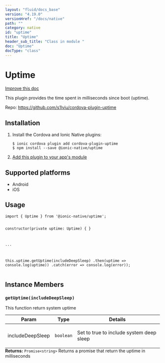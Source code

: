 ```yaml
---
layout: "fluid/docs_base"
version: "4.19.0"
versionHref: "/docs/native"
path: ""
category: native
id: "uptime"
title: "Uptime"
header_sub_title: "Class in module "
doc: "Uptime"
docType: "class"
---
```


<h1 class="api-title">Uptime</h1>

<a class="improve-v2-docs" href="http://github.com/ionic-team/ionic-native/edit/master/src/@ionic-native/plugins/uptime/index.ts#L1">
  Improve this doc
</a>







<p>This plugin provides the time spent in milliseconds since boot (uptime).</p>


<p>Repo:
  <a href="https://github.com/s1lviu/cordova-plugin-uptime">
    https://github.com/s1lviu/cordova-plugin-uptime
  </a>
</p>


<h2><a class="anchor" name="installation" href="#installation"></a>Installation</h2>
<ol class="installation">
  <li>Install the Cordova and Ionic Native plugins:<br>
    <pre><code class="nohighlight">$ ionic cordova plugin add cordova-plugin-uptime
$ npm install --save @ionic-native/uptime
</code></pre>
  </li>
  <li><a href="https://ionicframework.com/docs/native/#Add_Plugins_to_Your_App_Module">Add this plugin to your app's module</a></li>
</ol>



<h2><a class="anchor" name="platforms" href="#platforms"></a>Supported platforms</h2>
<ul>
  <li>Android</li><li>iOS</li>
</ul>






<h2><a class="anchor" name="usage" href="#usage"></a>Usage</h2>
<pre><code class="lang-typescript">import { Uptime } from &#39;@ionic-native/uptime&#39;;

constructor(private uptime: Uptime) { }

...

this.uptime.getUptime(includeDeepSleep)
  .then(uptime =&gt; console.log(uptime))
  .catch(error =&gt; console.log(error));
</code></pre>








<h2><a class="anchor" name="instance-members" href="#instance-members"></a>Instance Members</h2>
<h3><a class="anchor" name="getUptime" href="#getUptime"></a><code>getUptime(includeDeepSleep)</code></h3>


This function return system uptime
<table class="table param-table" style="margin:0;">
  <thead>
  <tr>
    <th>Param</th>
    <th>Type</th>
    <th>Details</th>
  </tr>
  </thead>
  <tbody>
  <tr>
    <td>
      includeDeepSleep</td>
    <td>
      <code>boolean</code>
    </td>
    <td>
      <p>Set to true to include system deep sleep</p>
</td>
  </tr>
  </tbody>
</table>

<div class="return-value" markdown="1">
  <i class="icon ion-arrow-return-left"></i>
  <b>Returns:</b> <code>Promise&lt;string&gt;</code> Returns a promise that return the uptime in milliseconds
</div>





